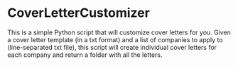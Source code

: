 # CoverLetterCustomizer

This is a simple Python script that will customize cover letters for you. Given a cover letter template (in a txt format) and a list of companies to apply to (line-separated txt file), this script will create individual cover letters for each company and return a folder with all the letters.